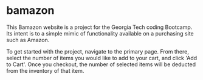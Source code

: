 # bamazon

This Bamazon website is a project for the Georgia Tech coding Bootcamp. Its intent is to a simple mimic of functionality available on a purchasing site such as Amazon. 

To get started with the project, navigate to the primary page. From there, select the number of items you would like to add to your cart, and click 'Add to Cart'. Once you checkout, the number of selected items will be deducted from the inventory of that item.